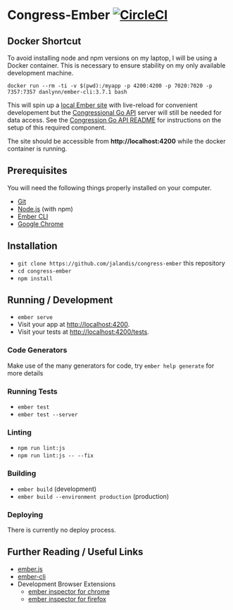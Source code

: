 # Congress-Ember [![CircleCI](https://travis-ci.org/jalandis/congress-ember.svg?branch=master)](https://travis-ci.org/jalandis/congress-ember)

## Docker Shortcut

To avoid installing node and npm versions on my laptop, I will be using a Docker container.  This is necessary to ensure stability on my only available development machine.

    docker run --rm -ti -v $(pwd):/myapp -p 4200:4200 -p 7020:7020 -p 7357:7357 danlynn/ember-cli:3.7.1 bash

This will spin up a [local Ember site](http://localhost:4200) with live-reload for convenient developement but the [Congressional Go API](https://github.com/jalandis/congress-go-api) server will still be needed for data access.  See the [Congression Go API README](https://github.com/jalandis/congress-go-api/blob/master/README.md) for instructions on the setup of this required component.

The site should be accessible from **http://localhost:4200** while the docker container is running.

## Prerequisites

You will need the following things properly installed on your computer.

* [Git](https://git-scm.com/)
* [Node.js](https://nodejs.org/) (with npm)
* [Ember CLI](https://ember-cli.com/)
* [Google Chrome](https://google.com/chrome/)

## Installation

* `git clone https://github.com/jalandis/congress-ember` this repository
* `cd congress-ember`
* `npm install`

## Running / Development

* `ember serve`
* Visit your app at [http://localhost:4200](http://localhost:4200).
* Visit your tests at [http://localhost:4200/tests](http://localhost:4200/tests).

### Code Generators

Make use of the many generators for code, try `ember help generate` for more details

### Running Tests

* `ember test`
* `ember test --server`

### Linting

* `npm run lint:js`
* `npm run lint:js -- --fix`

### Building

* `ember build` (development)
* `ember build --environment production` (production)

### Deploying

There is currently no deploy process.

## Further Reading / Useful Links

* [ember.js](https://emberjs.com/)
* [ember-cli](https://ember-cli.com/)
* Development Browser Extensions
  * [ember inspector for chrome](https://chrome.google.com/webstore/detail/ember-inspector/bmdblncegkenkacieihfhpjfppoconhi)
  * [ember inspector for firefox](https://addons.mozilla.org/en-US/firefox/addon/ember-inspector/)
